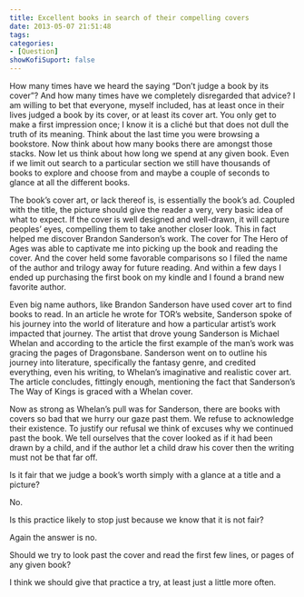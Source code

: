 ```yaml
---
title: Excellent books in search of their compelling covers
date: 2013-05-07 21:51:48
tags:
categories: 
- [Question]
showKofiSuport: false
---
```

How many times have we heard the saying “Don’t judge a book by its cover”?  And how many times have we completely disregarded that advice?  I am willing to bet that everyone, myself included, has at least once in their lives judged a book by its cover, or at least its cover art.  You only get to make a first impression once; I know it is a cliché but that does not dull the truth of its meaning.<!-- more --> Think about the last time you were browsing a bookstore.  Now think about how many books there are amongst those stacks.  Now let us think about how long we spend at any given book.  Even if we limit out search to a particular section we still have thousands of books to explore and choose from and maybe a couple of seconds to glance at all the different books. 

The book’s cover art, or lack thereof is, is essentially the book’s ad.  Coupled with the title, the picture should give the reader a very, very basic idea of what to expect.  If the cover is well designed and well-drawn, it will capture peoples’ eyes, compelling them to take another closer look.  This in fact helped me discover Brandon Sanderson’s work.  The cover for The Hero of Ages was able to captivate me into picking up the book and reading the cover.  And the cover held some favorable comparisons so I filed the name of the author and trilogy away for future reading.  And within a few days I ended up purchasing the first book on my kindle and I found a brand new favorite author.

Even big name authors, like Brandon Sanderson have used cover art to find books to read.  In an article he wrote for TOR’s website, Sanderson spoke of his journey into the world of literature and how a particular artist’s work impacted that journey.  The artist that drove young Sanderson is Michael Whelan and according to the article the first example of the man’s work was gracing the pages of Dragonsbane.  Sanderson went on to outline his journey into literature, specifically the fantasy genre, and credited everything, even his writing, to Whelan’s imaginative and realistic cover art.  The article concludes, fittingly enough, mentioning the fact that Sanderson’s The Way of Kings is graced with a Whelan cover.

Now as strong as Whelan’s pull was for Sanderson, there are books with covers so bad that we hurry our gaze past them.  We refuse to acknowledge their existence.  To justify our refusal we think of excuses why we continued past the book.  We tell ourselves that the cover looked as if it had been drawn by a child, and if the author let a child draw his cover then the writing must not be that far off.

Is it fair that we judge a book’s worth simply with a glance at a title and a picture?

No.

Is this practice likely to stop just because we know that it is not fair?

Again the answer is no.

Should we try to look past the cover and read the first few lines, or pages of any given book?

I think we should give that practice a try, at least just a little more often.